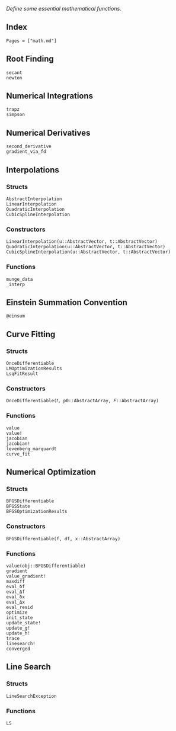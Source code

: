 *Define some essential mathematical functions.*

## Index

```@index
Pages = ["math.md"]
```

## Root Finding

```@docs
secant
newton
```

## Numerical Integrations

```@docs
trapz
simpson
```

## Numerical Derivatives

```@docs
second_derivative
gradient_via_fd
```

## Interpolations

### Structs

```@docs
AbstractInterpolation
LinearInterpolation
QuadraticInterpolation
CubicSplineInterpolation
```

### Constructors

```@docs
LinearInterpolation(u::AbstractVector, t::AbstractVector)
QuadraticInterpolation(u::AbstractVector, t::AbstractVector)
CubicSplineInterpolation(u::AbstractVector, t::AbstractVector)
```

### Functions

```@docs
munge_data
_interp
```

## Einstein Summation Convention

```@docs
@einsum
```

## Curve Fitting

### Structs

```@docs
OnceDifferentiable
LMOptimizationResults
LsqFitResult
```

### Constructors

```@docs
OnceDifferentiable(𝑓, p0::AbstractArray, 𝐹::AbstractArray)
```

### Functions

```@docs
value
value!
jacobian
jacobian!
levenberg_marquardt
curve_fit
```

## Numerical Optimization

### Structs

```@docs
BFGSDifferentiable
BFGSState
BFGSOptimizationResults
```

### Constructors

```@docs
BFGSDifferentiable(f, df, x::AbstractArray)
```

### Functions

```@docs
value(obj::BFGSDifferentiable)
gradient
value_gradient!
maxdiff
eval_δf
eval_Δf
eval_δx
eval_Δx
eval_resid
optimize
init_state
update_state!
update_g!
update_h!
trace
linesearch!
converged
```

## Line Search

### Structs

```@docs
LineSearchException
```

### Functions

```@docs
LS
```
